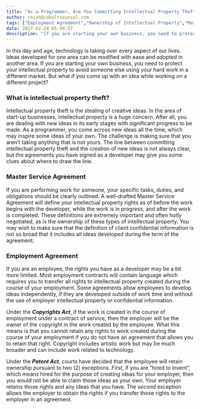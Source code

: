 ```yaml
---
title: "As a Programmer, Are You Committing Intellectual Property Theft by Abstracting Ideas Learned at Work Into a SaaS Product?"
author: rajah@cobaltcounsel.com
tags: ["Employment Agreement","Ownership of Intellectual Property","Master Services Agreement","Rajah"]
date: 2017-02-24 05:00:57
description: "If you are starting your own business, you need to protect your intellectual property to avoid someone else using your hard work in a different market. But what if you come up with an idea while working on a different project?"
---
```


In this day and age, technology is taking over every aspect of our lives. Ideas developed for one area can be modified with ease and adopted in another area. If you are starting your own business, you need to protect your intellectual property to avoid someone else using your hard work in a different market. But what if you come up with an idea while working on a different project?

### What is intellectual property theft?

Intellectual property theft is the stealing of creative ideas. In the area of start-up businesses, intellectual property is a huge concern. After all, you are dealing with new ideas in its early stages with significant progress to be made. As a programmer, you come across new ideas all the time, which may inspire some ideas of your own. The challenge is making sure that you aren’t taking anything that is not yours. The line between committing intellectual property theft and the creation of new ideas is not always clear, but the agreements you have signed as a developer may give you some clues about where to draw the line.
 
### Master Service Agreement

If you are performing work for someone, your specific tasks, duties, and obligations should be clearly outlined. A well-drafted Master Service Agreement will define your intellectual property rights as of before the work begins with the developer, while the work is in progress, and after the work is completed. These definitions are extremely important and often hotly negotiated, as is the ownership of these types of intellectual property. You may wish to make sure that the definition of client confidential information is not so broad that it includes all ideas developed during the term of the agreement.

### Employment Agreement

If you are an employee, the rights you have as a developer may be a bit more limited. Most employment contracts will contain language which requires you to transfer all rights to intellectual property created during the course of your employment. Some agreements allow employees to develop ideas independently, if they are developed outside of work time and without the use of employer intellectual property or confidential information.

Under the ***Copyrights Act***, if the work is created in the course of employment under a contract of service, then the employer will be the owner of the copyright in the work created by the employee. What this means is that you cannot retain any rights to work created during the course of your employment if you do not have an agreement that allows you to retain that right. Copyright includes artistic work but may be much broader and can include work related to technology. 

Under the ***Patent Act***, courts have decided that the employee will retain ownership pursuant to two (2) exceptions. *First*, if you are “hired to invent”, which means hired for the purpose of creating ideas for your employer, then you would not be able to claim those ideas as your own. Your employer retains those rights and any ideas that you have. The *second* exception allows the employer to obtain the rights if you transfer those rights to the employer in an agreement. 
